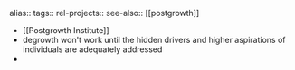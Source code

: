 alias::
tags::
rel-projects::
see-also:: [[postgrowth]]

- [[Postgrowth Institute]]
- degrowth won't work until the hidden drivers and higher aspirations of individuals are adequately addressed
-